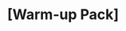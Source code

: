 ---
title: "[Warm-up Pack]"
layout: revealjs-vocabulary
category: warm-up
script: 
- young
- old
- tall
- short
- happy
- sad
- fat
- thin
- rich
- poor
- strong
- weak
- single
- married
- handsome
- ugly
- pretty
- blond
- brunette
- healthy
- sick
- fine
- not well
script2: 
- always
- never
- almost always
- almost never
- sometimes
- usually
- generally
script3:
- here
- there
- over there
- at home
- in my house
- at school
- near here
- far from here
- near
- far
script4:
- alone
- by myself
- with my (sister)
- with a friend
- with a friend of mine
- with a group
- with classmates
- with co-workers
script5:
- visit
- want
- watch
- work
- travel
- study
- live
- finish
- need
- help
- play
- clean
- cook
- miss
- rest
- stay
- like
- enjoy
script6:
- eat
- buy
- come
- drive
- find
- give
- get
- have
- know
- leave
- lose
- pay
- read
- say
- teach
- think
- go
script7:
- ate
- bought
- came
- drove
- found
- gave
- got
- had
- knew
- left
- lost
- paid
- read
- said
- taught
- thought
- went
script8:
- Hey!
- Hi!
- Hey there!
- Hi there!
- Hi everyone!
- How are you?
- Hi, how are you?
- How is it going?
- Good morning!
- Good afternoon!
- Good evening!
- Good night!
- Nice to meet you!
- Nice to meet you too!
script9:
- Hi, my name is ___.
- It was nice meeting you!
- I would like to introduce myself, my name is ___.
- It's such a pleasure to meet you.
- Let me introduce you to ___.
- Long time no see!
- Good to see you.
- What's new?
- What's up?
- Not much.
script10:
- Who
- Where
- When
- Why
- What
- Which
- How
- How much
- How many
- How often
- How far
---
